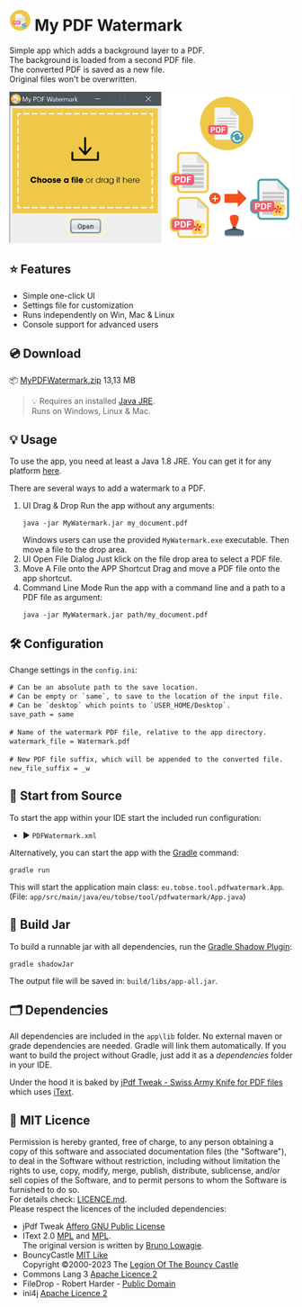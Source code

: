 # <img src=".idea/icon.svg" width="38"/> My PDF Watermark

Simple app which adds a background layer to a PDF.  
The background is loaded from a second PDF file.  
The converted PDF is saved as a new file.  
Original files won't be overwritten.

![screenshot](docs/screenshot.png)

## ⭐ Features
* Simple one-click UI
* Settings file for customization
* Runs independently on Win, Mac & Linux
* Console support for advanced users

## 💿 Download

📦 [MyPDFWatermark.zip](https://github.com/TobseF/My-PDF-Watermark/files/12325243/MyPDFWatermark.zip) 13,13 MB
> 💡 Requires an installed [Java JRE](https://adoptium.net/temurin/releases/).  
> Runs on Windows, Linux & Mac.


## 💡 Usage

To use the app, you need at least a Java 1.8 JRE.
You can get it for any platform [here](https://adoptium.net/temurin/releases/).

There are several ways to add a watermark to a PDF.

1. UI Drag & Drop
   Run the app without any arguments:
   ``` shell
   java -jar MyWatermark.jar my_document.pdf
   ```
   Windows users can use the provided `MyWatermark.exe` executable.
   Then move a file to the drop area.
2. UI Open File Dialog
   Just klick on the file drop area to select a PDF file.
3. Move A File onto the APP Shortcut
   Drag and move a PDF file onto the app shortcut.
4. Command Line Mode
   Run the app with a command line and a path to a PDF file as argument:
    ``` shell
    java -jar MyWatermark.jar path/my_document.pdf
    ```

## 🛠 Configuration

Change settings in the `config.ini`:

```properties
# Can be an absolute path to the save location.
# Can be empty or `same`, to save to the location of the input file.
# Can be `desktop` which points to `USER_HOME/Desktop`.
save_path = same

# Name of the watermark PDF file, relative to the app directory.
watermark_file = Watermark.pdf

# New PDF file suffix, which will be appended to the converted file.
new_file_suffix = _w
```

## 🚀 Start from Source

To start the app within your IDE start the included run configuration:

* ▶ `PDFWatermark.xml`

Alternatively, you can start the app with the [Gradle](https://gradle.org) command:

```shell
gradle run
```

This will start the application main class: `eu.tobse.tool.pdfwatermark.App`.  
(File: `app/src/main/java/eu/tobse/tool/pdfwatermark/App.java`)

## 🔨 Build Jar

To build a runnable jar with all dependencies, run
the [Gradle Shadow Plugin](https://imperceptiblethoughts.com/shadow/):

```shell
gradle shadowJar
```

The output file will be saved in: `build/libs/app-all.jar`.

## 🗂 Dependencies

All dependencies are included in the `app\lib` folder. No external maven or grade dependencies are needed.
Gradle will link them automatically. If you want to build the project without Gradle,
just add it as a _dependencies_ folder in your IDE.

Under the hood it is baked by [jPdf Tweak - Swiss Army Knife for PDF files](https://jpdftweak.sourceforge.io)
which uses [iText](https://github.com/itext).

## 📜 MIT Licence

Permission is hereby granted, free of charge, to any person obtaining a copy of this software and associated
documentation files (the "Software"), to deal in the Software without restriction, including without limitation
the rights to use, copy, modify, merge, publish, distribute, sublicense, and/or sell copies of the Software,
and to permit persons to whom the Software is furnished to do so.  
For details check: [LICENCE.md](LICENCE.md).  
Please respect the licences of the included dependencies:

* jPdf Tweak [Affero GNU Public License](https://www.gnu.org/licenses/agpl-3.0.en.html)
* IText 2.0 [MPL](https://www.gnu.org/licenses/lgpl-3.0.html.en#license-text) and
  [MPL](https://www.mozilla.org/en-US/MPL/2.0/FAQ/).  
  The original version is written by [Bruno Lowagie](https://lowagie.com/).
* BouncyCastle [MIT Like](https://www.bouncycastle.org/licence.html)  
  Copyright ©2000-2023 The [Legion Of The Bouncy Castle](http://www.bouncycastle.org)
* Commons Lang 3 [Apache Licence 2](https://www.apache.org/licenses/LICENSE-2.0)
* FileDrop - Robert Harder - [Public Domain](https://creativecommons.org/publicdomain/)
* ini4j [Apache Licence 2](https://www.apache.org/licenses/LICENSE-2.0)

